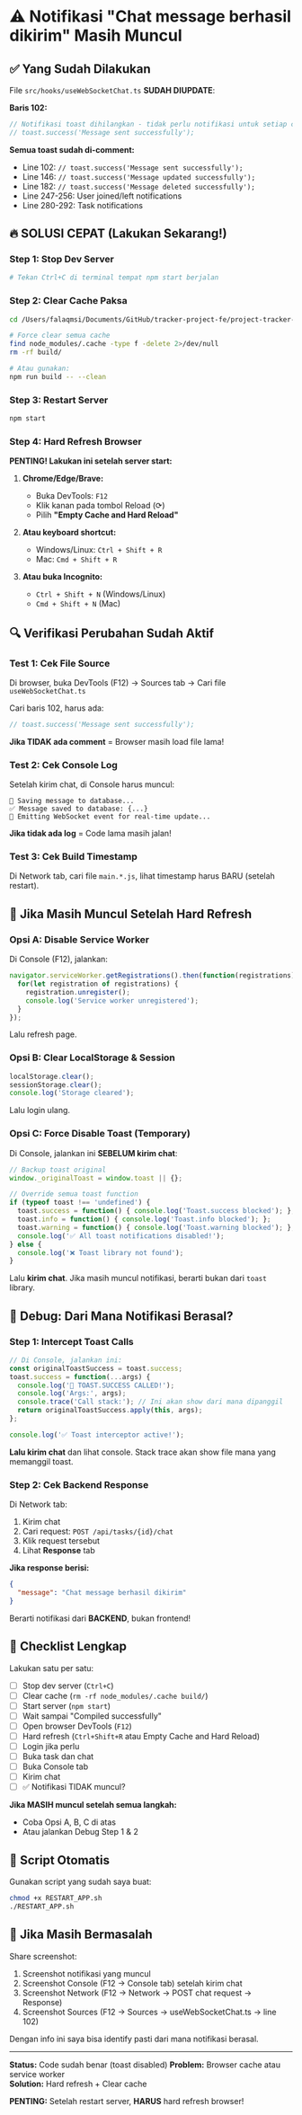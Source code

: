 # ⚠️ Notifikasi "Chat message berhasil dikirim" Masih Muncul

## ✅ Yang Sudah Dilakukan

File `src/hooks/useWebSocketChat.ts` **SUDAH DIUPDATE**:

**Baris 102:**
```typescript
// Notifikasi toast dihilangkan - tidak perlu notifikasi untuk setiap chat
// toast.success('Message sent successfully');
```

**Semua toast sudah di-comment:**
- Line 102: `// toast.success('Message sent successfully');`
- Line 146: `// toast.success('Message updated successfully');`
- Line 182: `// toast.success('Message deleted successfully');`
- Line 247-256: User joined/left notifications
- Line 280-292: Task notifications

## 🔥 SOLUSI CEPAT (Lakukan Sekarang!)

### Step 1: Stop Dev Server
```bash
# Tekan Ctrl+C di terminal tempat npm start berjalan
```

### Step 2: Clear Cache Paksa
```bash
cd /Users/falaqmsi/Documents/GitHub/tracker-project-fe/project-tracker-frontend

# Force clear semua cache
find node_modules/.cache -type f -delete 2>/dev/null
rm -rf build/

# Atau gunakan:
npm run build -- --clean
```

### Step 3: Restart Server
```bash
npm start
```

### Step 4: Hard Refresh Browser

**PENTING! Lakukan ini setelah server start:**

1. **Chrome/Edge/Brave:**
   - Buka DevTools: `F12`
   - Klik kanan pada tombol Reload (⟳)
   - Pilih **"Empty Cache and Hard Reload"**

2. **Atau keyboard shortcut:**
   - Windows/Linux: `Ctrl + Shift + R`
   - Mac: `Cmd + Shift + R`

3. **Atau buka Incognito:**
   - `Ctrl + Shift + N` (Windows/Linux)
   - `Cmd + Shift + N` (Mac)

## 🔍 Verifikasi Perubahan Sudah Aktif

### Test 1: Cek File Source
Di browser, buka DevTools (F12) → Sources tab → Cari file `useWebSocketChat.ts`

Cari baris 102, harus ada:
```typescript
// toast.success('Message sent successfully');
```

**Jika TIDAK ada comment** = Browser masih load file lama!

### Test 2: Cek Console Log
Setelah kirim chat, di Console harus muncul:
```
💾 Saving message to database...
✅ Message saved to database: {...}
📡 Emitting WebSocket event for real-time update...
```

**Jika tidak ada log** = Code lama masih jalan!

### Test 3: Cek Build Timestamp
Di Network tab, cari file `main.*.js`, lihat timestamp harus BARU (setelah restart).

## 🐛 Jika Masih Muncul Setelah Hard Refresh

### Opsi A: Disable Service Worker

Di Console (F12), jalankan:
```javascript
navigator.serviceWorker.getRegistrations().then(function(registrations) {
  for(let registration of registrations) {
    registration.unregister();
    console.log('Service worker unregistered');
  }
});
```

Lalu refresh page.

### Opsi B: Clear LocalStorage & Session
```javascript
localStorage.clear();
sessionStorage.clear();
console.log('Storage cleared');
```

Lalu login ulang.

### Opsi C: Force Disable Toast (Temporary)

Di Console, jalankan ini **SEBELUM kirim chat**:
```javascript
// Backup toast original
window._originalToast = window.toast || {};

// Override semua toast function
if (typeof toast !== 'undefined') {
  toast.success = function() { console.log('Toast.success blocked'); };
  toast.info = function() { console.log('Toast.info blocked'); };
  toast.warning = function() { console.log('Toast.warning blocked'); };
  console.log('✅ All toast notifications disabled!');
} else {
  console.log('❌ Toast library not found');
}
```

Lalu **kirim chat**. Jika masih muncul notifikasi, berarti bukan dari `toast` library.

## 🎯 Debug: Dari Mana Notifikasi Berasal?

### Step 1: Intercept Toast Calls
```javascript
// Di Console, jalankan ini:
const originalToastSuccess = toast.success;
toast.success = function(...args) {
  console.log('🚨 TOAST.SUCCESS CALLED!');
  console.log('Args:', args);
  console.trace('Call stack:'); // Ini akan show dari mana dipanggil
  return originalToastSuccess.apply(this, args);
};

console.log('✅ Toast interceptor active!');
```

**Lalu kirim chat** dan lihat console. Stack trace akan show file mana yang memanggil toast.

### Step 2: Cek Backend Response
Di Network tab:
1. Kirim chat
2. Cari request: `POST /api/tasks/{id}/chat`
3. Klik request tersebut
4. Lihat **Response** tab

**Jika response berisi:**
```json
{
  "message": "Chat message berhasil dikirim"
}
```

Berarti notifikasi dari **BACKEND**, bukan frontend!

## 📝 Checklist Lengkap

Lakukan satu per satu:

- [ ] Stop dev server (`Ctrl+C`)
- [ ] Clear cache (`rm -rf node_modules/.cache build/`)
- [ ] Start server (`npm start`)
- [ ] Wait sampai "Compiled successfully"
- [ ] Open browser DevTools (`F12`)
- [ ] Hard refresh (`Ctrl+Shift+R` atau Empty Cache and Hard Reload)
- [ ] Login jika perlu
- [ ] Buka task dan chat
- [ ] Buka Console tab
- [ ] Kirim chat
- [ ] ✅ Notifikasi TIDAK muncul?

**Jika MASIH muncul setelah semua langkah:**
- Coba Opsi A, B, C di atas
- Atau jalankan Debug Step 1 & 2

## 🔧 Script Otomatis

Gunakan script yang sudah saya buat:
```bash
chmod +x RESTART_APP.sh
./RESTART_APP.sh
```

## 📸 Jika Masih Bermasalah

Share screenshot:
1. Screenshot notifikasi yang muncul
2. Screenshot Console (F12 → Console tab) setelah kirim chat
3. Screenshot Network (F12 → Network → POST chat request → Response)
4. Screenshot Sources (F12 → Sources → useWebSocketChat.ts → line 102)

Dengan info ini saya bisa identify pasti dari mana notifikasi berasal.

---

**Status:** Code sudah benar (toast disabled)
**Problem:** Browser cache atau service worker  
**Solution:** Hard refresh + Clear cache

**PENTING:** Setelah restart server, **HARUS** hard refresh browser!

